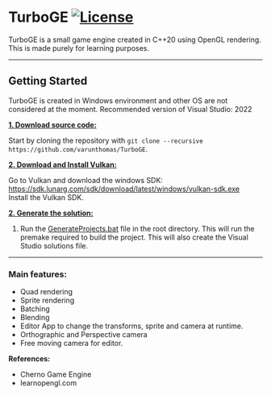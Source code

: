 # TurboGE [![License](https://img.shields.io/github/license/varunthomas/TurboGE)](https://github.com/varunthomas/TurboGE/blob/main/LICENSE)

TurboGE is a small game engine created in C++20 using OpenGL rendering. This is made purely for learning purposes.

***

## Getting Started
TurboGE is created in Windows environment and other OS are not considered at the moment.
Recommended version of Visual Studio: 2022

<ins>**1. Download source code:**</ins>

Start by cloning the repository with `git clone --recursive https://github.com/varunthomas/TurboGE`.

<ins>**2. Download and Install Vulkan:**</ins>

Go to Vulkan and download the windows SDK: <br/>
https://sdk.lunarg.com/sdk/download/latest/windows/vulkan-sdk.exe <br/>
Install the Vulkan SDK.<br/>

<ins>**2. Generate the solution:**</ins>

1. Run the [GenerateProjects.bat](https://github.com/varunthomas/TurboGE/blob/main/GenerateProjects.bat) file in the root directory. This will run the premake required to build the project. This will also create the Visual Studio solutions file.


***

### Main features:
- Quad rendering
- Sprite rendering
- Batching
- Blending
- Editor App to change the transforms, sprite and camera at runtime.
- Orthographic and Perspective camera
- Free moving camera for editor.

**References:**

- Cherno Game Engine
- learnopengl.com
